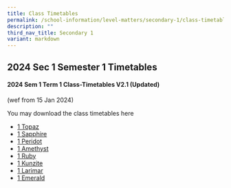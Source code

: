```yaml
---
title: Class Timetables
permalink: /school-information/level-matters/secondary-1/class-timetables/
description: ""
third_nav_title: Secondary 1
variant: markdown
---
```

## 2024 Sec 1 Semester 1 Timetables

#### 2024 Sem 1 Term 1 Class-Timetables V2.1 (Updated)
(wef from 15 Jan 2024)

You may download the class timetables here

*   <a target="_blank" href="/files/Class%20Timetables/2024_Term1_V2_1/2024_SEM1_S1T_TT_V2_1.pdf">1 Topaz</a>
*   <a target="_blank" href="/files/Class%20Timetables/2024_Term1_V2_1/2024_SEM1_S1S_TT_V2_1.pdf">1 Sapphire</a>
*   <a target="_blank" href="/files/Class%20Timetables/2024_Term1_V2_1/2024_SEM1_S1P_TT_V2_1.pdf">1 Peridot</a>
*   <a target="_blank" href="/files/Class%20Timetables/2024_Term1_V2_1/2024_SEM1_S1A_TT_V2_1.pdf">1 Amethyst</a>
*   <a target="_blank" href="/files/Class%20Timetables/2024_Term1_V2_1/2024_SEM1_S1R_TT_V2_1.pdf">1 Ruby</a>
*   <a target="_blank" href="/files/Class%20Timetables/2024_Term1_V2_1/2024_SEM1_S1K_TT_V2_1.pdf">1 Kunzite</a>
*   <a target="_blank" href="/files/Class%20Timetables/2024_Term1_V2_1/2024_SEM1_S1L_TT_V2_1.pdf">1 Larimar</a>
*   <a target="_blank" href="/files/Class%20Timetables/2024_Term1_V2_1/2024_SEM1_S1E_TT_V2_1.pdf">1 Emerald</a>